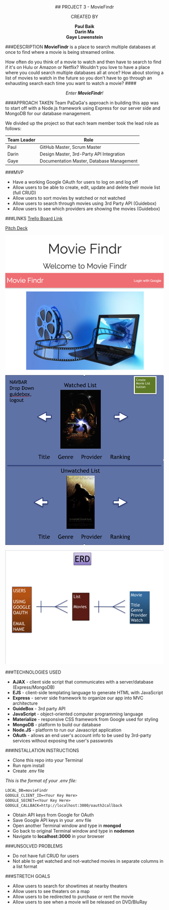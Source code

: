 <center>
## PROJECT 3 - MovieFindr    

CREATED BY

**Paul Baik**  
**Darin Ma**  
**Gaye Lowenstein**  
</center>

###DESCRIPTION
__MovieFindr__ is a place to search multiple databases at once to find where a movie is being streamed online.

How often do you think of a movie to watch and then have to search to find if it's on Hulu or Amazon or Netflix?  Wouldn't you love to have a place where you could search multiple databases all at once?  How about storing a list of movies to watch in the future so you don't have to go through an exhausting search each time you want to watch a movie?
####_<center>Enter **MovieFindr**!</center>_

###APPROACH TAKEN
Team PaDaGa's approach in building this app was to start off with a Node.js framework using Express for our server side and MongoDB for our database management.  

We divided up the project so that each team member took the lead role as follows:

  Team Leader  | Role
  -----------  | ----------
  Paul         | GitHub Master, Scrum Master
  Darin        | Design Master, 3rd-Party API Integration
  Gaye         | Documentation Master, Database Management

###MVP
* Have a working Google OAuth for users to log on and log off
* Allow users to be able to create, edit, update and delete their movie list (full CRUD)
* Allow users to sort movies by watched or not watched
* Allow users to search through movies using 3rd Party API (Guidebox)
* Allow users to see which providers are showing the movies (Guidebox)

###LINKS
[Trello Board Link](https://trello.com/b/QMrl81kr/moviefindr "Trello Board")

[Pitch Deck](assets/pitch-deck.key)

![Wireframes](assets/wireframe-home.png)
![Wireframes](assets/wireframes.png)

![ERD](assets/erd.png)

###TECHNOLOGIES USED
* __AJAX__ - client side script that communicates with a server/database (Express/MongoDB)
* __EJS__ - client-side templating language to generate HTML with JavaScript
* __Express__ - server side framework to organize our app into MVC architecture
* __GuideBox__ - 3rd party API
* __JavaScript__ - object-oriented computer programming language
* __Materialize__ - responsive CSS framework from Google used for styling
* __MongoDB__ - platform to build our database
* __Node.JS__ - platform to run our Javascript application
* __OAuth__ - allows an end user's account info to be used by 3rd-party services without exposing the user's passwords

###INSTALLATION INSTRUCTIONS

* Clone this repo into your Terminal
* Run npm install
* Create .env file

_This is the format of your .env file:_

```
LOCAL_DB=movieFindr  
GOOGLE_CLIENT_ID=<Your Key Here>  
GOOGLE_SECRET=<Your Key Here>  
GOOGLE_CALLBACK=http://localhost:3000/oauth2callback
```  

* Obtain API keys from Google for OAuth
* Save Google API keys in your .env file
* Open another Terminal window and type in **mongod**
* Go back to original Terminal window and type in **nodemon**
* Navigate to **localhost:3000** in your browser

###UNSOLVED PROBLEMS

* Do not have full CRUD for users
* Not able to get watched and not-watched movies in separate columns in a list format

###STRETCH GOALS

* Allow users to search for showtimes at nearby theaters
* Allow users to see theaters on a map
* Allow users to be redirected to purchase or rent the movie
* Allow users to see when a movie will be released on DVD/BluRay
